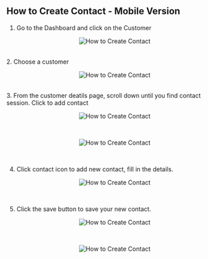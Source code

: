 ## How to Create Contact - Mobile Version

1. Go to the Dashboard and click on the Customer<br>

<p align="center">
         <img src="img2/How_to_Create_Contact_Mobile_Version_Step_1.png" alt="How to Create Contact">
       </p><br>
2. Choose a customer

<p align="center">
         <img src="img2/How_to_Create_Contact_Mobile_Version_Step_2.png" alt="How to Create Contact">
       </p><br>
3. From the customer deatils page, scroll down until you find contact session. Click to add contact<br>

<p align="center">
         <img src="img2/How_to_Create_Contact_Mobile_Version_Step_3.png" alt="How to Create Contact">
       </p><br>

<p align="center">
         <img src="img2/How_to_Create_Contact_Mobile_Version_Step_4.png" alt="How to Create Contact">
       </p><br>

4. Click contact icon to add new contact, fill in the details.<br>

<p align="center">
         <img src="img2/How_to_Create_Contact_Mobile_Version_Step_5.png" alt="How to Create Contact">
       </p><br>

5. Click the save button to save your new contact.<br>

<p align="center">
         <img src="img2/How_to_Create_Contact_Mobile_Version_Step_6.png" alt="How to Create Contact">
       </p><br>
<p align="center">
         <img src="img2/How_to_Create_Contact_Mobile_Version_Step_7.png" alt="How to Create Contact">
       </p><br>
